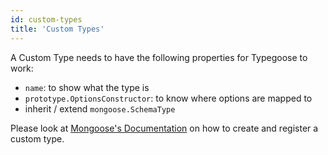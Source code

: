 ```yaml
---
id: custom-types
title: 'Custom Types'
---
```


A Custom Type needs to have the following properties for Typegoose to work:

- `name`: to show what the type is
- `prototype.OptionsConstructor`: to know where options are mapped to
- inherit / extend `mongoose.SchemaType`

Please look at [Mongoose's Documentation](https://mongoosejs.com/docs/customschematypes.html) on how to create and register a custom type.
